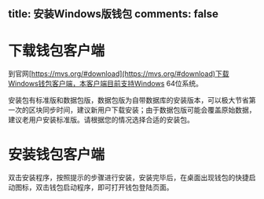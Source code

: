 title: 安装Windows版钱包
comments: false
---

# 下载钱包客户端
到官网[https://mvs.org/#download](https://mvs.org/#download)下载Windows钱包客户端，本客户端目前支持Windows 64位系统。

安装包有标准版和数据包版，数据包版为自带数据库的安装版本，可以极大节省第一次的区块同步时间，建议新用户下载安装；由于数据包版可能会覆盖原始数据，建议老用户安装标准版。请根据您的情况选择合适的安装包。

# 安装钱包客户端
双击安装程序，按照提示的步骤进行安装，安装完毕后，在桌面出现钱包的快捷启动图标，双击钱包启动程序，即可打开钱包登陆页面。



